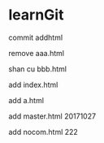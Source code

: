 # learnGit
commit addhtml

remove aaa.html


shan cu bbb.html



add index.html

add a.html

add master.html 20171027


add nocom.html 222